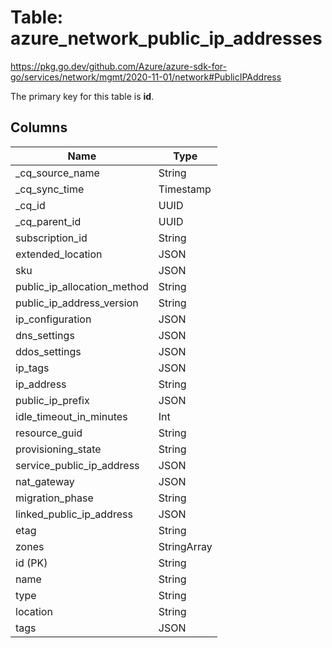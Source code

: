 # Table: azure_network_public_ip_addresses

https://pkg.go.dev/github.com/Azure/azure-sdk-for-go/services/network/mgmt/2020-11-01/network#PublicIPAddress

The primary key for this table is **id**.



## Columns
| Name          | Type          |
| ------------- | ------------- |
|_cq_source_name|String|
|_cq_sync_time|Timestamp|
|_cq_id|UUID|
|_cq_parent_id|UUID|
|subscription_id|String|
|extended_location|JSON|
|sku|JSON|
|public_ip_allocation_method|String|
|public_ip_address_version|String|
|ip_configuration|JSON|
|dns_settings|JSON|
|ddos_settings|JSON|
|ip_tags|JSON|
|ip_address|String|
|public_ip_prefix|JSON|
|idle_timeout_in_minutes|Int|
|resource_guid|String|
|provisioning_state|String|
|service_public_ip_address|JSON|
|nat_gateway|JSON|
|migration_phase|String|
|linked_public_ip_address|JSON|
|etag|String|
|zones|StringArray|
|id (PK)|String|
|name|String|
|type|String|
|location|String|
|tags|JSON|